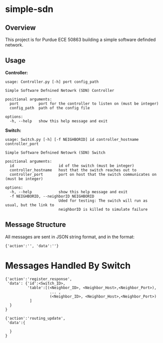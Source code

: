 # simple-sdn

## Overview
This project is for Purdue ECE 50863 building a simple software definded network.

## Usage
**Controller:**
```
usage: Controller.py [-h] port config_path

Simple Software Defnined Netowrk (SDN) Controller

positional arguments:
  port         port for the controller to listen on (must be integer)
  config_path  path of the config file

options:
  -h, --help   show this help message and exit
```

**Switch:**
```
usage: Switch.py [-h] [-f NEIGHBORID] id controller_hostname controller_port

Simple Software Defnined Netowrk (SDN) Switch

positional arguments:
  id                    id of the switch (must be integer)
  controller_hostname   host that the switch reaches out to
  controller_port       port on host that the switch communicates on (must be integer)

options:
  -h, --help            show this help message and exit
  -f NEIGHBORID, --neighborID NEIGHBORID
                        Uded for testing: The switch will run as usual, but the link to
                        neighborID is killed to simulate failure
```


## Message Structure

All messages are sent in JSON string format, and in the format: 
```
{'action':'', 'data':''}
```

# Messages Handled By Switch

```
{'action':'register_response',
 'data': {'id':<Switch_ID>, 
          'table':[(<Neighbor_ID>, <Neighbor_Host>,<Neighbor_Port>),
                    ... ,
                    (<Neighbor_ID>, <Neighbor_Host>,<Neighbor_Port>)
           ]
  }
}
```
```
{'action':'routing_update', 
 'data':{

  }
}
```